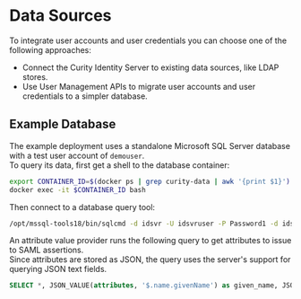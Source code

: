 # Data Sources

To integrate user accounts and user credentials you can choose one of the following approaches:

- Connect the Curity Identity Server to existing data sources, like LDAP stores.
- Use User Management APIs to migrate user accounts and user credentials to a simpler database.

## Example Database

The example deployment uses a standalone Microsoft SQL Server database with a test user account of `demouser`.\
To query its data, first get a shell to the database container:

```bash
export CONTAINER_ID=$(docker ps | grep curity-data | awk '{print $1}')
docker exec -it $CONTAINER_ID bash
```

Then connect to a database query tool:

```bash
/opt/mssql-tools18/bin/sqlcmd -d idsvr -U idsvruser -P Password1 -d idsvr -C -I
```

An attribute value provider runs the following query to get attributes to issue to SAML assertions.\
Since attributes are stored as JSON, the query uses the server's support for querying JSON text fields.

```sql
SELECT *, JSON_VALUE(attributes, '$.name.givenName') as given_name, JSON_VALUE(attributes, '$.name.familyName') as family_name, JSON_VALUE(attributes, '$.region') as region from accounts WHERE username = 'demouser'
```
